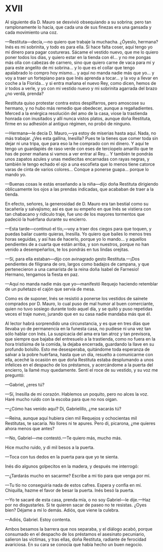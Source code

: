 # XVII

Al siguiente día D. Mauro se desvivió obsequiando a su sobrina; pero tan
ramplonamente lo hacía, que cada una de sus finezas era una gansada y cada
movimiento una coz.

—Restituta—decía,—no quiero que trabaje la muchacha. ¿Óyeslo, hermana? Inés es
mi sobrinita, y todo es para ella. Si hace falta coser, aquí tengo yo mi dinero
para pagar costureras. Sácame el vestido nuevo, que me lo quiero poner todos
los días, y quiero estar en la tienda con él... y no me pongas más olla con
cabezas de carnero, sino que quiero carne de vaca para mí y para este angelito
de mi sobrina... y lo que es el collar que tengo apalabrado lo compro hoy
mismo... y aquí no manda nadie más que yo... y voy a traer un fortepiano para
que Inés aprenda a tocar... y la voy a llevar en coche a la Florida... y si
entra mañana el nuevo Rey, como dicen, hemos de ir todos a verle, y yo con mi
vestido nuevo y mi sobrinita agarrada del brazo ¿no verdá, prenda?

Restituta quiso protestar contra estos despilfarros, pero amoscose su hermano,
y no hubo más remedio que obedecer, aunque a regañadientes. Merced a la
enérgica resolución del amo de la casa, viose la trastienda honrada con
inusitados y allí nunca vistos platos, aunque doña Restituta, firme en su
adhesión al antiguo régimen, no probó de ninguno.

—Hermana—le decía D. Mauro,—ya estoy de miserias hasta aquí. Nada, no más
trabajar. ¿Ves esta gallina, Inesilla? Pues te la tienes que comer toda sin
dejar ni una tripa, que para eso la he comprado con mi dinero. Y aquí te tengo
un guardapiés de raso verde con eses de terciopelo amarillo que te has de poner
mañana si vamos a ver entrar al Rey... Y también te pondrás unos zapatos azules
y unas mediecitas encarnadas con rayas negras, y también le tengo echado el ojo
a una escofieta que lo menos tiene catorce varas de cinta de varios colores...
Conque a ponerse guapa... porque lo mando yo.

—Buenas cosas le estás enseñando a la niña—dijo doña Restituta dirigiendo
oblicuamente los ojos a las prendas indicadas, que acababan de traer a la
tienda.

En efecto, señores, la generosidad de D. Mauro era tan bestial como su
tacañería y salvajismo; así es que su empeño en que Inés se vistiera con tan
chabacano y ridículo traje, fue uno de los mayores tormentos que padeció la
huérfana durante su encierro.

—Esta tarde—continuó el tío,—voy a traer dos ciegos para que toquen, y puedas
bailar cuanto quieras, Inesilla. Yo quiero que bailes lo menos tres horas
seguidas, y así has de hacerlo, porque yo lo mando... y aquellos pendientes de
a cuarta que están arriba, y son nuestros, porque no han venido
a desempeñarlos, te los pondrás en tus lindas orejitas.

—Sí, para ella estaban—dijo con avinagrado gesto Restituta.—¡Dos pendientes
de filigrana de oro, largos como badajos de campana, y que pertenecieron a una
camarista de la reina doña Isabel de Farnesio! Hermano, tengamos la fiesta en
paz.

—Aquí no manda nadie más que yo—manifestó Requejo haciendo retemblar de un
puñetazo el cajón que servía de mesa.

Como es de suponer, Inés se resistió a ponerse los vestidos de sainete
comprados por D. Mauro, lo cual puso de mal humor al buen comerciante, quien no
tuvo sosiego durante todo aquel día, y se quitó y puso repetidas veces el traje
nuevo, jurando que en su casa nadie mandaba más que él.

Al lector habrá sorprendido una circunstancia, y es que en tres días que
llevaba yo de permanencia en la funesta casa, no pudiese ni una vez tan sólo
hablar con Inés. La suspicacia del ama era tan atroz y tan previsora, que
siempre que bajaba del entresuelo a la trastienda, como no fuera en la hora
tristísima de la comida, la dejaba encerrada, guardando la llave en su profundo
bolsillo. Esto me desesperaba, quitándome toda esperanza de salvar a la pobre
huérfana, hasta que un día, resuelto a comunicarme con ella, aceché la ocasión
en que doña Restituta estaba desplumando a unos infelices en el despacho de los
préstamos, y acercándome a la puerta del encierro, la llamé muy quedamente.
Sentí el roce de su vestido, y su voz me preguntó:

—Gabriel, ¿eres tú?

—Sí, Inesilla de mi corazón. Hablemos un poquito, pero no alces la voz. Haré
mucho ruido con la escoba para que no nos oigan.

—¿Cómo has venido aquí? Di, Gabrielillo, ¿me sacarás tú?

—Reina, aunque aquí hubiera cien mil Requejos y ochocientas mil Restitutas, te
sacaría. No llores ni te apures. Pero di, picarona, ¿me quieres ahora menos que
antes?

—No, Gabriel—me contestó.—Te quiero más, mucho más.

Hice mucho ruido, y di mil besos a la puerta.

—Toca con tus dedos en la puerta para que yo te sienta.

Inés dio algunos golpecitos en la madera, y después me interrogó:

—¿Tardarás mucho en sacarme? Escribe a mi tío para que venga por mí.

—Tu tío no conseguiría nada de estos cafres. Espera y confía en mí. Chiquilla,
hazme el favor de besar la puerta.  Inés besó la puerta.

—Yo te sacaré de esta casa, prenda mía, o no soy Gabriel—le dije.—Haz por no
disgustarles. Si te quieren sacar de paseo no te resistas. ¿Oyes bien? Déjame
a mí lo demás. Adiós, que viene la culebra.

—Adiós, Gabriel. Estoy contenta.

Ambos besamos la barrera que nos separaba, y el diálogo acabó, porque consumado
en el despacho de los préstamos el asesinato pecuniario, salieron las víctimas,
y tras ellas, doña Restituta, radiante de ferocidad avariciosa. En su cara se
conocía que había hecho un buen negocio.
